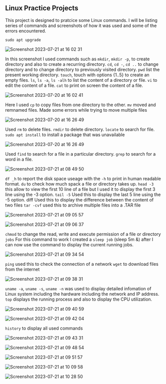 ## Linux Practice Projects
This project is designed to pratcice some Linux commands. I will be listing series of commands and screenshots of how it was used and some of the errors encountered.


`sudo apt upgrade`

![Screenshot 2023-07-21 at 16 02 31](./images/image_1.png)



In this screenshot I used commands such as
`mkdir`, `mkdir -p`, to create directory and also to create a recurring directory.
`cd`, `cd -`, `cd ..` to change directory and to change directory to previously visited directory. 
`pwd` list the present working directory.
`touch`, touch with options {1..5} to create an empty files.
`ls`, `ls -a`, `ls -alh` to list the content of a directory or file.
`vi` to edit the content of a file.
`cat` to print on screen the content of a file.

![Screenshot 2023-07-20 at 16 02 41](./images/image_2.png)


Here I used `cp` to copy files from one directory to the other.
`mv` moved and remnamed files. Made some errors while trying to move multiple files

![Screenshot 2023-07-20 at 16 26 49](./images/image_3.png)




Used `rm` to delete files. `rmdir` to delete directory. `locate` to search for file. `sudo apt install` to install a package that was unavailable


![Screenshot 2023-07-20 at 16 26 49](./images/image_4.png)



Used `find` to search for a file in a particular directory. `grep` to search for a word in a file.


![Screenshot 2023-07-21 at 08 49 50](./images/image_5.png)



`df _h` to report the disk space useage with the `-h` to print in human readable format.
`du` to check how much spack a file or directory takes up.
`head -3` this allow to view the first 10 line of a file but I used it to display the first 3 line using the -3 option.
`tail -5` Used this to display the last 5 line using the -5 option.
diff Used this to display the difference between the content of two files
`tar -cvf` used this to archive multiple files into a .TAR file


![Screenshot 2023-07-21 at 09 05 57](./images/image_6.png)


![Screenshot 2023-07-21 at 09 06 37](./images/image_7.png)



`chmod` to change the read, write and execute permission of a file or directory 
`jobs` For this command to work I created a `sleep job` (sleep 5m &) after I can now use the command to display the current running jobs.  


![Screenshot 2023-07-21 at 09 34 54](./images/image_8.png)


`ping` used this to check the connection of a network
`wget` to download files from the internet

![Screenshot 2023-07-21 at 09 38 31](./images/image_9.png)


`uname -a`, `uname -s`, `uname -n` was used to display detailed infomation of Linux system including the hardware including the network and IP address.
`top` displays the running process  and also to display the CPU utilization.

![Screenshot 2023-07-21 at 09 40 59](./images/image_10.png)

![Screenshot 2023-07-21 at 09 42 04](./images/image_11.png)



`history` to display all used commands

![Screenshot 2023-07-21 at 09 43 31](./images/image_12.png)


![Screenshot 2023-07-21 at 09 48 54](./images/image_13.png)


![Screenshot 2023-07-21 at 09 51 57](./images/image_14.png)


![Screenshot 2023-07-21 at 10 09 58](./images/image_15.png)


![Screenshot 2023-07-21 at 10 28 50](./images/image_16.png)



